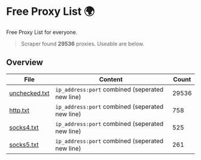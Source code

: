 
# Free Proxy List 🌍

Free Proxy List for everyone.
> Scraper found **29536** proxies. Useable are below.

## Overview

|File|Content|Count|
|----|-------|-----|
|[unchecked.txt](https://raw.githubusercontent.com/yemixzy/proxy-list/main/proxies/unchecked.txt)|`ip_address:port` combined (seperated new line)|29536|
|[http.txt](https://raw.githubusercontent.com/yemixzy/proxy-list/main/proxies/http.txt)|`ip_address:port` combined (seperated new line)|758|
|[socks4.txt](https://raw.githubusercontent.com/yemixzy/proxy-list/main/proxies/socks4.txt)|`ip_address:port` combined (seperated new line)|525|
|[socks5.txt](https://raw.githubusercontent.com/yemixzy/proxy-list/main/proxies/socks5.txt)|`ip_address:port` combined (seperated new line)|261|


